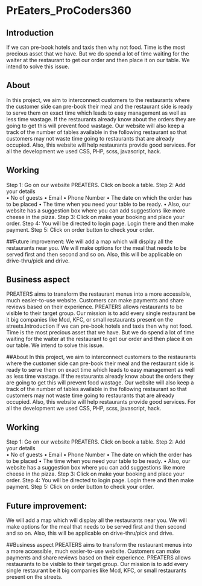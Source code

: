 # PrEaters_ProCoders360
## Introduction
If we can pre-book hotels and taxis then why not food.
Time is the most precious asset that we have. But we do spend a lot of time waiting for the waiter at the restaurant to get our order and then place it on our table. We intend to solve this issue.

## About
In this project, we aim to interconnect customers to the restaurants where the customer side can pre-book their meal and the restaurant side is ready to serve them on exact time which leads to easy management as well as less time wastage. If the restaurants already know about the orders they are going to get this will prevent food wastage. Our website will also keep a track of the number of tables available in the following restaurant so that customers may not waste time going to restaurants that are already occupied. Also, this website will help restaurants provide good services. For all the development we used CSS, PHP, scss, javascript, hack.

 ## Working
Step 1: Go on our website PREATERS. Click on book a table.
Step 2: Add your details  
•	No of guests
•	Email
•	Phone Number
•	The date on which the order has to be placed
•	The time when you need your table to be ready.
•	Also, our website has a suggestion box where you can add suggestions like more cheese in the pizza. 
Step 3: Click on make your booking and place your order.
Step 4: You will be directed to login page. Login there and then make payment.
Step 5: Click on order button to check your order.

##Future improvement:
We will add a map which will display all the restaurants near you.
We will make options for the meal that needs to be served first and then second and so on. Also, this will be applicable on drive-thru/pick and drive.

## Business aspect
PREATERS aims to transform the restaurant menus into a more accessible, much easier-to-use website. Customers can make payments and share reviews based on their experience. PREATERS allows restaurants to be visible to their target group. Our mission is to add every single restaurant be it big companies like Mcd, KFC, or small restaurants present on the streets.Introduction
If we can pre-book hotels and taxis then why not food.
Time is the most precious asset that we have. But we do spend a lot of time waiting for the waiter at the restaurant to get our order and then place it on our table. We intend to solve this issue.

 ##About
In this project, we aim to interconnect customers to the restaurants where the customer side can pre-book their meal and the restaurant side is ready to serve them on exact time which leads to easy management as well as less time wastage. If the restaurants already know about the orders they are going to get this will prevent food wastage. Our website will also keep a track of the number of tables available in the following restaurant so that customers may not waste time going to restaurants that are already occupied. Also, this website will help restaurants provide good services. For all the development we used CSS, PHP, scss, javascript, hack.

## Working
Step 1: Go on our website PREATERS. Click on book a table.
Step 2: Add your details  
•	No of guests
•	Email
•	Phone Number
•	The date on which the order has to be placed
•	The time when you need your table to be ready.
•	Also, our website has a suggestion box where you can add suggestions like more cheese in the pizza. 
Step 3: Click on make your booking and place your order.
Step 4: You will be directed to login page. Login there and then make payment.
Step 5: Click on order button to check your order.

## Future improvement:
We will add a map which will display all the restaurants near you.
We will make options for the meal that needs to be served first and then second and so on. Also, this will be applicable on drive-thru/pick and drive.

 ##Business aspect
PREATERS aims to transform the restaurant menus into a more accessible, much easier-to-use website. Customers can make payments and share reviews based on their experience. PREATERS allows restaurants to be visible to their target group. Our mission is to add every single restaurant be it big companies like Mcd, KFC, or small restaurants present on the streets.
